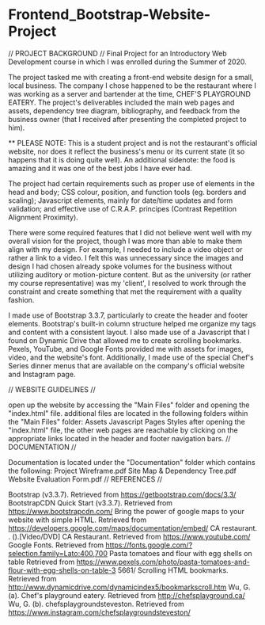 # Frontend_Bootstrap-Website-Project

// PROJECT BACKGROUND // Final Project for an Introductory Web Development course in which I was enrolled during the Summer of 2020.

The project tasked me with creating a front-end website design for a small, local business. The company I chose happened to be the restaurant where I was working as a server and bartender at the time, CHEF'S PLAYGROUND EATERY. The project's deliverables included the main web pages and assets, dependency tree diagram, bibliography, and feedback from the business owner (that I received after presenting the completed project to him).

** PLEASE NOTE: This is a student project and is not the restaurant's official website, nor does it reflect the business's menu or its current state (it so happens that it is doing quite well). An additional sidenote: the food is amazing and it was one of the best jobs I have ever had.

The project had certain requirements such as proper use of elements in the head and body; CSS colour, position, and function tools (eg. borders and scaling); Javascript elements, mainly for date/time updates and form validation; and effective use of C.R.A.P. principes (Contrast Repetition Alignment Proximity).

There were some required features that I did not believe went well with my overall vision for the project, though I was more than able to make them align with my design. For example, I needed to include a video object or rather a link to a video. I felt this was unnecessary since the images and design I had chosen already spoke volumes for the business without utilizing auditory or motion-picture content. But as the university (or rather my course representative) was my 'client', I resolved to work through the constraint and create something that met the requirement with a quality fashion.

I made use of Bootstrap 3.3.7, particularly to create the header and footer elements. Bootstrap's built-in column structure helped me organize my tags and content with a consistent layout. I also made use of a Javascript that I found on Dynamic Drive that allowed me to create scrolling bookmarks. Pexels, YouTube, and Google Fonts provided me with assets for images, video, and the website's font. Additionally, I made use of the special Chef's Series dinner menus that are available on the company's official website and Instagram page.

// WEBSITE GUIDELINES //

open up the website by accessing the "Main Files" folder and opening the "index.html" file.
additional files are located in the following folders within the "Main Files" folder:
Assets
Javascript
Pages
Styles
after opening the "index.html" file, the other web pages are reachable by clicking on the appropriate links located in the header and footer navigation bars.
// DOCUMENTATION //

Documentation is located under the "Documentation" folder which contains the following:
Project Wireframe.pdf
Site Map & Dependency Tree.pdf
Website Evaluation Form.pdf
// REFERENCES //

Bootstrap (v3.3.7). Retrieved from https://getbootstrap.com/docs/3.3/
BootstrapCDN Quick Start (v3.3.7). Retrieved from https://www.bootstrapcdn.com/
Bring the power of google maps to your website with simple HTML. Retrieved from https://developers.google.com/maps/documentation/embed/
CA restaurant. . ().[Video/DVD] CA Restaurant. Retrieved from https://www.youtube.com/
Google Fonts. Retrieved from https://fonts.google.com/?selection.family=Lato:400,700
Pasta tomatoes and flour with egg shells on table   Retrieved from https://www.pexels.com/photo/pasta-tomatoes-and-flour-with-egg-shells-on-table-3 5661/
Scrolling HTML bookmarks. Retrieved from http://www.dynamicdrive.com/dynamicindex5/bookmarkscroll.htm
Wu, G. (a). Chef's playground eatery. Retrieved from http://chefsplayground.ca/
Wu, G. (b). chefsplaygroundsteveston. Retrieved from https://www.instagram.com/chefsplaygroundsteveston/
